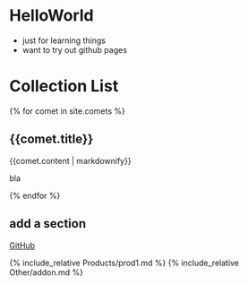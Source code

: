 # HelloWorld

- just for learning things
- want to try out github pages

# Collection List

{% for comet in site.comets %}
  <h2>{{comet.title}}</h2>
  {{comet.content | markdownify}}
  <p>bla</p>
{% endfor %}

## add a section

[GitHub](http://github.com)



{% include_relative Products/prod1.md %}
{% include_relative Other/addon.md %}





